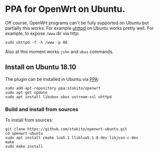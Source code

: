 # PPA for OpenWrt on Ubuntu.
Off course, OpenWrt programs can't be fully supported on Ubuntu but partially this works.
For example [uhttpd](https://openwrt.org/docs/guide-user/services/webserver/uhttpd) on Ubuntu works pretty well. For example, to expose `/www` dir via http:

    sudo uhttpd -f -h /www -p 80 

Also at this moment works `jshn` and `ubus` commands.

## Install on Ubuntu 18.10
The plugin can be installed in Ubuntu via [PPA](https://code.launchpad.net/~stokito/+archive/ubuntu/pidgin-fchat):

    sudo add-apt-repository ppa:stokito/openwrt
    sudo apt-get update
    sudo apt install libubox ubus ustream-ssl uhttpd
    

### Build and install from sources
To install from sources:

    git clone https://github.com/stokito/openwrt-ubuntu.git
    cd openwrt-ubuntu
    sudo apt install cmake lua5.1 lliblua5.1-0-dev libjson-c-dev
    make
    sudo make install
